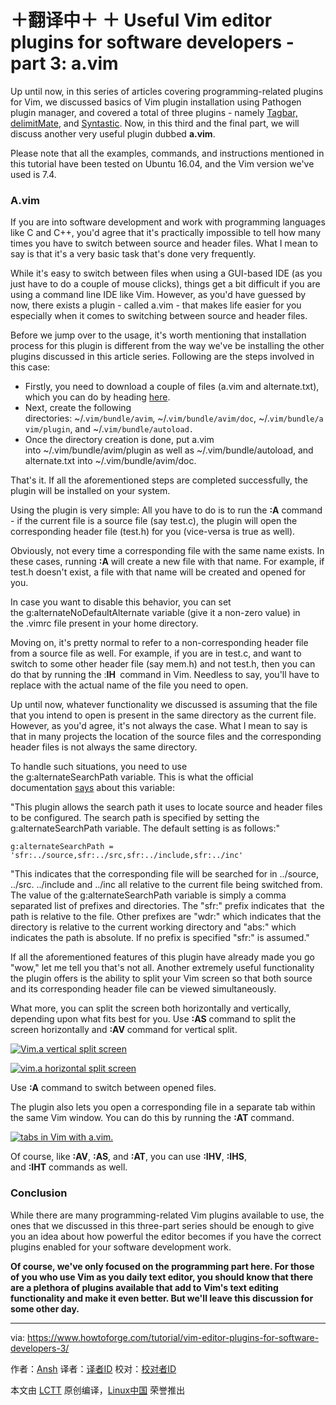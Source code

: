＋翻译中＋
＋
Useful Vim editor plugins for software developers - part 3: a.vim
============================================================

Up until now, in this series of articles covering programming-related plugins for Vim, we discussed basics of Vim plugin installation using Pathogen plugin manager, and covered a total of three plugins - namely [Tagbar, delimitMate][2], and [Syntastic][3]. Now, in this third and the final part, we will discuss another very useful plugin dubbed **a.vim**.

Please note that all the examples, commands, and instructions mentioned in this tutorial have been tested on Ubuntu 16.04, and the Vim version we've used is 7.4.

### A.vim

If you are into software development and work with programming languages like C and C++, you'd agree that it's practically impossible to tell how many times you have to switch between source and header files. What I mean to say is that it's a very basic task that's done very frequently.

While it's easy to switch between files when using a GUI-based IDE (as you just have to do a couple of mouse clicks), things get a bit difficult if you are using a command line IDE like Vim. However, as you'd have guessed by now, there exists a plugin - called a.vim - that makes life easier for you especially when it comes to switching between source and header files.

Before we jump over to the usage, it's worth mentioning that installation process for this plugin is different from the way we've be installing the other plugins discussed in this article series. Following are the steps involved in this case:

*   Firstly, you need to download a couple of files (a.vim and alternate.txt), which you can do by heading [here][1].
*   Next, create the following directories: ~/.`vim/bundle/avim`, ~/.`vim/bundle/avim/doc`, ~/.`vim/bundle/avim/plugin`, and ~/.`vim/bundle/autoload.`
*   Once the directory creation is done, put a.vim into ~/.vim/bundle/avim/plugin as well as ~/.vim/bundle/autoload, and alternate.txt into ~/.vim/bundle/avim/doc.

That's it. If all the aforementioned steps are completed successfully, the plugin will be installed on your system.

Using the plugin is very simple: All you have to do is to run the **:A** command - if the current file is a source file (say test.c), the plugin will open the corresponding header file (test.h) for you (vice-versa is true as well).

Obviously, not every time a corresponding file with the same name exists. In these cases, running **:A** will create a new file with that name. For example, if test.h doesn't exist, a file with that name will be created and opened for you. 

In case you want to disable this behavior, you can set the g:alternateNoDefaultAlternate variable (give it a non-zero value) in the .vimrc file present in your home directory.

Moving on, it's pretty normal to refer to a non-corresponding header file from a source file as well. For example, if you are in test.c, and want to switch to some other header file (say mem.h) and not test.h, then you can do that by running the :**IH <filename>** command in Vim. Needless to say, you'll have to replace <filename> with the actual name of the file you need to open.

Up until now, whatever functionality we discussed is assuming that the file that you intend to open is present in the same directory as the current file. However, as you'd agree, it's not always the case. What I mean to say is that in many projects the location of the source files and the corresponding header files is not always the same directory.

To handle such situations, you need to use the g:alternateSearchPath variable. This is what the official documentation [says][4] about this variable:

"This plugin allows the search path it uses to locate source and header files to be configured. The search path is specified by setting the g:alternateSearchPath variable. The default setting is as follows:"  

```
g:alternateSearchPath = 'sfr:../source,sfr:../src,sfr:../include,sfr:../inc' 
```

"This indicates that the corresponding file will be searched for in ../source, ../src. ../include and ../inc all relative to the current file being switched from. The value of the g:alternateSearchPath variable is simply a comma separated list of prefixes and directories. The "sfr:" prefix indicates that  the path is relative to the file. Other prefixes are "wdr:" which indicates that the directory is relative to the current working directory and "abs:" which indicates the path is absolute. If no prefix is specified "sfr:" is assumed."

If all the aforementioned features of this plugin have already made you go "wow," let me tell you that's not all. Another extremely useful functionality the plugin offers is the ability to split your Vim screen so that both source and its corresponding header file can be viewed simultaneously.

What more, you can split the screen both horizontally and vertically, depending upon what fits best for you. Use **:AS** command to split the screen horizontally and **:AV** command for vertical split.

[
 ![Vim.a vertical split screen](https://www.howtoforge.com/images/vim-editor-plugins-for-software-developers-3/vim-ver-split.png) 
][5]

[
 ![vim.a horizontal split screen](https://www.howtoforge.com/images/vim-editor-plugins-for-software-developers-3/vim-hor-split.png) 
][6]

Use **:A** command to switch between opened files.

The plugin also lets you open a corresponding file in a separate tab within the same Vim window. You can do this by running the **:AT** command.

[
 ![tabs in Vim with a.vim.](https://www.howtoforge.com/images/vim-editor-plugins-for-software-developers-3/vim-tab1.png) 
][7]

Of course, like **:AV**, **:AS**, and **:AT**, you can use **:IHV**, **:IHS**, and **:IHT** commands as well.

### Conclusion

While there are many programming-related Vim plugins available to use, the ones that we discussed in this three-part series should be enough to give you an idea about how powerful the editor becomes if you have the correct plugins enabled for your software development work.

**Of course, we've only focused on the programming part here. For those of you who use Vim as you daily text editor, you should know that there are a plethora of plugins available that add to Vim's text editing functionality and make it even better. But we'll leave this discussion for some other day.**

--------------------------------------------------------------------------------

via: https://www.howtoforge.com/tutorial/vim-editor-plugins-for-software-developers-3/

作者：[Ansh][a]
译者：[译者ID](https://github.com/译者ID)
校对：[校对者ID](https://github.com/校对者ID)

本文由 [LCTT](https://github.com/LCTT/TranslateProject) 原创编译，[Linux中国](https://linux.cn/) 荣誉推出

[a]:https://www.howtoforge.com/tutorial/vim-editor-plugins-for-software-developers-3/
[1]:http://www.vim.org/scripts/script.php?script_id=31
[2]:https://www.howtoforge.com/tutorial/vim-editor-plugins-for-software-developers/
[3]:https://www.howtoforge.com/tutorial/vim-editor-plugins-for-software-developers-2-syntastic/
[4]:https://github.com/csliu/a.vim/blob/master/doc/alternate.txt
[5]:https://www.howtoforge.com/images/vim-editor-plugins-for-software-developers-3/big/vim-ver-split.png
[6]:https://www.howtoforge.com/images/vim-editor-plugins-for-software-developers-3/big/vim-hor-split.png
[7]:https://www.howtoforge.com/images/vim-editor-plugins-for-software-developers-3/big/vim-tab1.png
